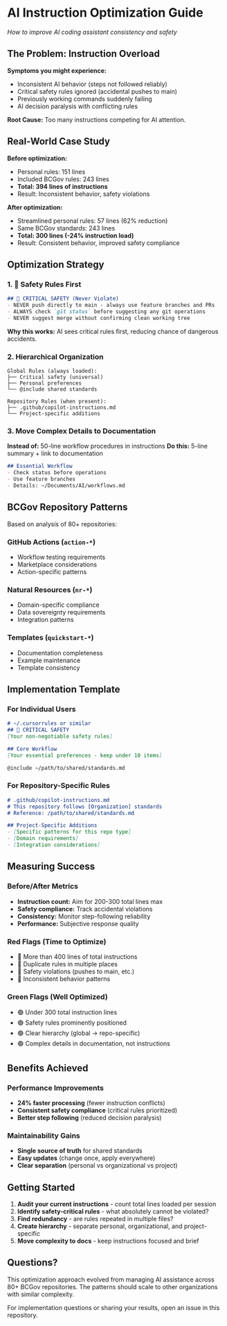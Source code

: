 # AI Instruction Optimization Guide
*How to improve AI coding assistant consistency and safety*

## The Problem: Instruction Overload

**Symptoms you might experience:**
- Inconsistent AI behavior (steps not followed reliably)
- Critical safety rules ignored (accidental pushes to main)
- Previously working commands suddenly failing
- AI decision paralysis with conflicting rules

**Root Cause:** Too many instructions competing for AI attention.

## Real-World Case Study

**Before optimization:**
- Personal rules: 151 lines
- Included BCGov rules: 243 lines  
- **Total: 394 lines of instructions**
- Result: Inconsistent behavior, safety violations

**After optimization:**
- Streamlined personal rules: 57 lines (62% reduction)
- Same BCGov standards: 243 lines
- **Total: 300 lines (-24% instruction load)**
- Result: Consistent behavior, improved safety compliance

## Optimization Strategy

### 1. 🚨 Safety Rules First
```markdown
## 🚨 CRITICAL SAFETY (Never Violate)
- NEVER push directly to main - always use feature branches and PRs
- ALWAYS check `git status` before suggesting any git operations
- NEVER suggest merge without confirming clean working tree
```

**Why this works:** AI sees critical rules first, reducing chance of dangerous accidents.

### 2. Hierarchical Organization
```
Global Rules (always loaded):
├── Critical safety (universal)
├── Personal preferences  
└── @include shared standards

Repository Rules (when present):
├── .github/copilot-instructions.md
└── Project-specific additions
```

### 3. Move Complex Details to Documentation
**Instead of:** 50-line workflow procedures in instructions
**Do this:** 5-line summary + link to documentation

```markdown
## Essential Workflow
- Check status before operations
- Use feature branches
- Details: ~/Documents/AI/workflows.md
```

## BCGov Repository Patterns

Based on analysis of 80+ repositories:

### GitHub Actions (`action-*`)
- Workflow testing requirements
- Marketplace considerations
- Action-specific patterns

### Natural Resources (`nr-*`) 
- Domain-specific compliance
- Data sovereignty requirements
- Integration patterns

### Templates (`quickstart-*`)
- Documentation completeness
- Example maintenance
- Template consistency

## Implementation Template

### For Individual Users
```markdown
# ~/.cursorrules or similar
## 🚨 CRITICAL SAFETY 
[Your non-negotiable safety rules]

## Core Workflow
[Your essential preferences - keep under 10 items]

@include ~/path/to/shared/standards.md
```

### For Repository-Specific Rules
```markdown
# .github/copilot-instructions.md
# This repository follows [Organization] standards
# Reference: /path/to/shared/standards.md

## Project-Specific Additions
- [Specific patterns for this repo type]
- [Domain requirements]
- [Integration considerations]
```

## Measuring Success

### Before/After Metrics
- **Instruction count:** Aim for 200-300 total lines max
- **Safety compliance:** Track accidental violations
- **Consistency:** Monitor step-following reliability
- **Performance:** Subjective response quality

### Red Flags (Time to Optimize)
- 🔴 More than 400 lines of total instructions
- 🔴 Duplicate rules in multiple places
- 🔴 Safety violations (pushes to main, etc.)
- 🔴 Inconsistent behavior patterns

### Green Flags (Well Optimized)
- 🟢 Under 300 total instruction lines
- 🟢 Safety rules prominently positioned
- 🟢 Clear hierarchy (global → repo-specific)
- 🟢 Complex details in documentation, not instructions

## Benefits Achieved

### Performance Improvements
- **24% faster processing** (fewer instruction conflicts)
- **Consistent safety compliance** (critical rules prioritized)
- **Better step following** (reduced decision paralysis)

### Maintainability Gains
- **Single source of truth** for shared standards
- **Easy updates** (change once, apply everywhere)
- **Clear separation** (personal vs organizational vs project)

## Getting Started

1. **Audit your current instructions** - count total lines loaded per session
2. **Identify safety-critical rules** - what absolutely cannot be violated?
3. **Find redundancy** - are rules repeated in multiple files?
4. **Create hierarchy** - separate personal, organizational, and project-specific
5. **Move complexity to docs** - keep instructions focused and brief

## Questions?

This optimization approach evolved from managing AI assistance across 80+ BCGov repositories. The patterns should scale to other organizations with similar complexity.

For implementation questions or sharing your results, open an issue in this repository.
